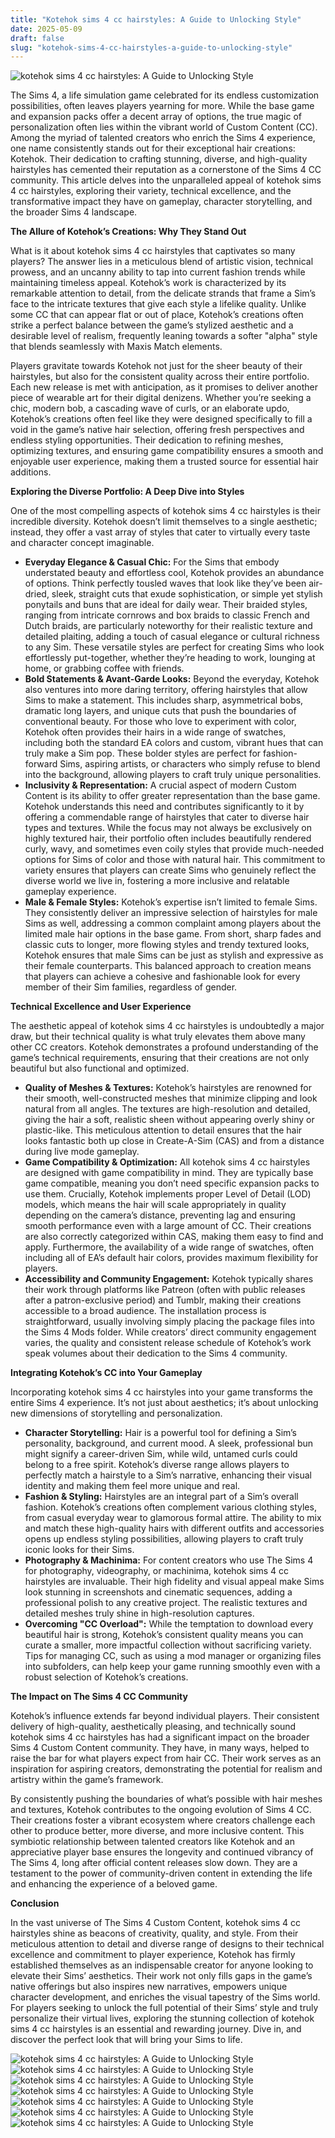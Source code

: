 ```yaml
---
title: "Kotehok sims 4 cc hairstyles: A Guide to Unlocking Style"
date: 2025-05-09
draft: false
slug: "kotehok-sims-4-cc-hairstyles-a-guide-to-unlocking-style" 
---
```


![kotehok sims 4 cc hairstyles: A Guide to Unlocking Style](https://i.pinimg.com/736x/e3/e4/9f/e3e49ff1fd3d452d57ef38171803a562.jpg "kotehok sims 4 cc hairstyles: A Guide to Unlocking Style")

The Sims 4, a life simulation game celebrated for its endless customization possibilities, often leaves players yearning for more. While the base game and expansion packs offer a decent array of options, the true magic of personalization often lies within the vibrant world of Custom Content (CC). Among the myriad of talented creators who enrich the Sims 4 experience, one name consistently stands out for their exceptional hair creations: Kotehok. Their dedication to crafting stunning, diverse, and high-quality hairstyles has cemented their reputation as a cornerstone of the Sims 4 CC community. This article delves into the unparalleled appeal of kotehok sims 4 cc hairstyles, exploring their variety, technical excellence, and the transformative impact they have on gameplay, character storytelling, and the broader Sims 4 landscape.

**The Allure of Kotehok’s Creations: Why They Stand Out**

What is it about kotehok sims 4 cc hairstyles that captivates so many players? The answer lies in a meticulous blend of artistic vision, technical prowess, and an uncanny ability to tap into current fashion trends while maintaining timeless appeal. Kotehok’s work is characterized by its remarkable attention to detail, from the delicate strands that frame a Sim’s face to the intricate textures that give each style a lifelike quality. Unlike some CC that can appear flat or out of place, Kotehok’s creations often strike a perfect balance between the game’s stylized aesthetic and a desirable level of realism, frequently leaning towards a softer "alpha" style that blends seamlessly with Maxis Match elements.

Players gravitate towards Kotehok not just for the sheer beauty of their hairstyles, but also for the consistent quality across their entire portfolio. Each new release is met with anticipation, as it promises to deliver another piece of wearable art for their digital denizens. Whether you’re seeking a chic, modern bob, a cascading wave of curls, or an elaborate updo, Kotehok’s creations often feel like they were designed specifically to fill a void in the game’s native hair selection, offering fresh perspectives and endless styling opportunities. Their dedication to refining meshes, optimizing textures, and ensuring game compatibility ensures a smooth and enjoyable user experience, making them a trusted source for essential hair additions.

**Exploring the Diverse Portfolio: A Deep Dive into Styles**

One of the most compelling aspects of kotehok sims 4 cc hairstyles is their incredible diversity. Kotehok doesn’t limit themselves to a single aesthetic; instead, they offer a vast array of styles that cater to virtually every taste and character concept imaginable.

* **Everyday Elegance & Casual Chic:** For the Sims that embody understated beauty and effortless cool, Kotehok provides an abundance of options. Think perfectly tousled waves that look like they’ve been air-dried, sleek, straight cuts that exude sophistication, or simple yet stylish ponytails and buns that are ideal for daily wear. Their braided styles, ranging from intricate cornrows and box braids to classic French and Dutch braids, are particularly noteworthy for their realistic texture and detailed plaiting, adding a touch of casual elegance or cultural richness to any Sim. These versatile styles are perfect for creating Sims who look effortlessly put-together, whether they’re heading to work, lounging at home, or grabbing coffee with friends.
* **Bold Statements & Avant-Garde Looks:** Beyond the everyday, Kotehok also ventures into more daring territory, offering hairstyles that allow Sims to make a statement. This includes sharp, asymmetrical bobs, dramatic long layers, and unique cuts that push the boundaries of conventional beauty. For those who love to experiment with color, Kotehok often provides their hairs in a wide range of swatches, including both the standard EA colors and custom, vibrant hues that can truly make a Sim pop. These bolder styles are perfect for fashion-forward Sims, aspiring artists, or characters who simply refuse to blend into the background, allowing players to craft truly unique personalities.
* **Inclusivity & Representation:** A crucial aspect of modern Custom Content is its ability to offer greater representation than the base game. Kotehok understands this need and contributes significantly to it by offering a commendable range of hairstyles that cater to diverse hair types and textures. While the focus may not always be exclusively on highly textured hair, their portfolio often includes beautifully rendered curly, wavy, and sometimes even coily styles that provide much-needed options for Sims of color and those with natural hair. This commitment to variety ensures that players can create Sims who genuinely reflect the diverse world we live in, fostering a more inclusive and relatable gameplay experience.
* **Male & Female Styles:** Kotehok’s expertise isn’t limited to female Sims. They consistently deliver an impressive selection of hairstyles for male Sims as well, addressing a common complaint among players about the limited male hair options in the base game. From short, sharp fades and classic cuts to longer, more flowing styles and trendy textured looks, Kotehok ensures that male Sims can be just as stylish and expressive as their female counterparts. This balanced approach to creation means that players can achieve a cohesive and fashionable look for every member of their Sim families, regardless of gender.

**Technical Excellence and User Experience**

The aesthetic appeal of kotehok sims 4 cc hairstyles is undoubtedly a major draw, but their technical quality is what truly elevates them above many other CC creators. Kotehok demonstrates a profound understanding of the game’s technical requirements, ensuring that their creations are not only beautiful but also functional and optimized.

* **Quality of Meshes & Textures:** Kotehok’s hairstyles are renowned for their smooth, well-constructed meshes that minimize clipping and look natural from all angles. The textures are high-resolution and detailed, giving the hair a soft, realistic sheen without appearing overly shiny or plastic-like. This meticulous attention to detail ensures that the hair looks fantastic both up close in Create-A-Sim (CAS) and from a distance during live mode gameplay.
* **Game Compatibility & Optimization:** All kotehok sims 4 cc hairstyles are designed with game compatibility in mind. They are typically base game compatible, meaning you don’t need specific expansion packs to use them. Crucially, Kotehok implements proper Level of Detail (LOD) models, which means the hair will scale appropriately in quality depending on the camera’s distance, preventing lag and ensuring smooth performance even with a large amount of CC. Their creations are also correctly categorized within CAS, making them easy to find and apply. Furthermore, the availability of a wide range of swatches, often including all of EA’s default hair colors, provides maximum flexibility for players.
* **Accessibility and Community Engagement:** Kotehok typically shares their work through platforms like Patreon (often with public releases after a patron-exclusive period) and Tumblr, making their creations accessible to a broad audience. The installation process is straightforward, usually involving simply placing the package files into the Sims 4 Mods folder. While creators’ direct community engagement varies, the quality and consistent release schedule of Kotehok’s work speak volumes about their dedication to the Sims 4 community.

**Integrating Kotehok’s CC into Your Gameplay**

Incorporating kotehok sims 4 cc hairstyles into your game transforms the entire Sims 4 experience. It’s not just about aesthetics; it’s about unlocking new dimensions of storytelling and personalization.

* **Character Storytelling:** Hair is a powerful tool for defining a Sim’s personality, background, and current mood. A sleek, professional bun might signify a career-driven Sim, while wild, untamed curls could belong to a free spirit. Kotehok’s diverse range allows players to perfectly match a hairstyle to a Sim’s narrative, enhancing their visual identity and making them feel more unique and real.
* **Fashion & Styling:** Hairstyles are an integral part of a Sim’s overall fashion. Kotehok’s creations often complement various clothing styles, from casual everyday wear to glamorous formal attire. The ability to mix and match these high-quality hairs with different outfits and accessories opens up endless styling possibilities, allowing players to craft truly iconic looks for their Sims.
* **Photography & Machinima:** For content creators who use The Sims 4 for photography, videography, or machinima, kotehok sims 4 cc hairstyles are invaluable. Their high fidelity and visual appeal make Sims look stunning in screenshots and cinematic sequences, adding a professional polish to any creative project. The realistic textures and detailed meshes truly shine in high-resolution captures.
* **Overcoming "CC Overload":** While the temptation to download every beautiful hair is strong, Kotehok’s consistent quality means you can curate a smaller, more impactful collection without sacrificing variety. Tips for managing CC, such as using a mod manager or organizing files into subfolders, can help keep your game running smoothly even with a robust selection of Kotehok’s creations.

**The Impact on The Sims 4 CC Community**

Kotehok’s influence extends far beyond individual players. Their consistent delivery of high-quality, aesthetically pleasing, and technically sound kotehok sims 4 cc hairstyles has had a significant impact on the broader Sims 4 Custom Content community. They have, in many ways, helped to raise the bar for what players expect from hair CC. Their work serves as an inspiration for aspiring creators, demonstrating the potential for realism and artistry within the game’s framework.

By consistently pushing the boundaries of what’s possible with hair meshes and textures, Kotehok contributes to the ongoing evolution of Sims 4 CC. Their creations foster a vibrant ecosystem where creators challenge each other to produce better, more diverse, and more inclusive content. This symbiotic relationship between talented creators like Kotehok and an appreciative player base ensures the longevity and continued vibrancy of The Sims 4, long after official content releases slow down. They are a testament to the power of community-driven content in extending the life and enhancing the experience of a beloved game.

**Conclusion**

In the vast universe of The Sims 4 Custom Content, kotehok sims 4 cc hairstyles shine as beacons of creativity, quality, and style. From their meticulous attention to detail and diverse range of designs to their technical excellence and commitment to player experience, Kotehok has firmly established themselves as an indispensable creator for anyone looking to elevate their Sims’ aesthetics. Their work not only fills gaps in the game’s native offerings but also inspires new narratives, empowers unique character development, and enriches the visual tapestry of the Sims world. For players seeking to unlock the full potential of their Sims’ style and truly personalize their virtual lives, exploring the stunning collection of kotehok sims 4 cc hairstyles is an essential and rewarding journey. Dive in, and discover the perfect look that will bring your Sims to life.

![kotehok sims 4 cc hairstyles: A Guide to Unlocking Style](https://i.pinimg.com/originals/e9/67/9c/e9679cf566db0a7705b6cb6301ada2a6.png "kotehok sims 4 cc hairstyles: A Guide to Unlocking Style") ![kotehok sims 4 cc hairstyles: A Guide to Unlocking Style](https://i.pinimg.com/originals/7a/35/6d/7a356d0a99d5fd22a206c939cf1ab2be.png "kotehok sims 4 cc hairstyles: A Guide to Unlocking Style") ![kotehok sims 4 cc hairstyles: A Guide to Unlocking Style](https://media.forgecdn.net/attachments/836/140/kotehok-recolor-111x-presentation.png "kotehok sims 4 cc hairstyles: A Guide to Unlocking Style") ![kotehok sims 4 cc hairstyles: A Guide to Unlocking Style](https://i.pinimg.com/736x/0b/56/95/0b569566f1a0d20124c4a98a7bf2d248.jpg "kotehok sims 4 cc hairstyles: A Guide to Unlocking Style") ![kotehok sims 4 cc hairstyles: A Guide to Unlocking Style](https://i.pinimg.com/736x/62/ec/71/62ec71a06442a5799c6dc3e14c3ee010.jpg "kotehok sims 4 cc hairstyles: A Guide to Unlocking Style") ![kotehok sims 4 cc hairstyles: A Guide to Unlocking Style](https://i.pinimg.com/736x/75/8b/9a/758b9a84dd1cb8a29b7f41b9494929a2.jpg "kotehok sims 4 cc hairstyles: A Guide to Unlocking Style") ![kotehok sims 4 cc hairstyles: A Guide to Unlocking Style](https://i.pinimg.com/originals/f4/71/8f/f4718fcb0513f8a08b4dd295a5c69051.jpg "kotehok sims 4 cc hairstyles: A Guide to Unlocking Style")